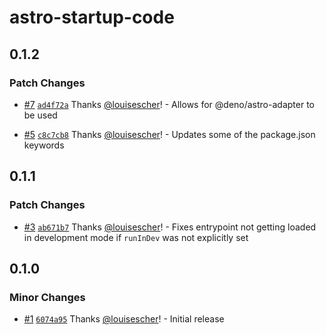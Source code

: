 # astro-startup-code

## 0.1.2

### Patch Changes

- [#7](https://github.com/louisescher/astro-startup-code/pull/7) [`ad4f72a`](https://github.com/louisescher/astro-startup-code/commit/ad4f72af84c13d1ed4c8efef35f0e443c40d8aa4) Thanks [@louisescher](https://github.com/louisescher)! - Allows for @deno/astro-adapter to be used

- [#5](https://github.com/louisescher/astro-startup-code/pull/5) [`c8c7cb8`](https://github.com/louisescher/astro-startup-code/commit/c8c7cb8cf9a4679b5cdd48608b5e10a9ff05889e) Thanks [@louisescher](https://github.com/louisescher)! - Updates some of the package.json keywords

## 0.1.1

### Patch Changes

- [#3](https://github.com/louisescher/astro-startup-code/pull/3) [`ab671b7`](https://github.com/louisescher/astro-startup-code/commit/ab671b70715bece4ba9228fe59a0fff0db4fd732) Thanks [@louisescher](https://github.com/louisescher)! - Fixes entrypoint not getting loaded in development mode if `runInDev` was not explicitly set

## 0.1.0

### Minor Changes

- [#1](https://github.com/louisescher/astro-startup-code/pull/1) [`6074a95`](https://github.com/louisescher/astro-startup-code/commit/6074a95c18bf8a1fa3c047a81346a405d1886d79) Thanks [@louisescher](https://github.com/louisescher)! - Initial release
